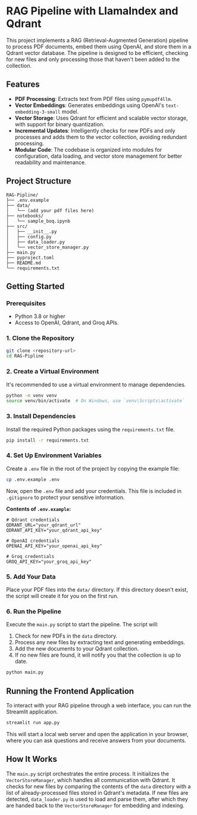 # RAG Pipeline with LlamaIndex and Qdrant

This project implements a RAG (Retrieval-Augmented Generation) pipeline to process PDF documents, embed them using OpenAI, and store them in a Qdrant vector database. The pipeline is designed to be efficient, checking for new files and only processing those that haven't been added to the collection.

## Features

- **PDF Processing**: Extracts text from PDF files using `pymupdf4llm`.
- **Vector Embeddings**: Generates embeddings using OpenAI's `text-embedding-3-small` model.
- **Vector Storage**: Uses Qdrant for efficient and scalable vector storage, with support for binary quantization.
- **Incremental Updates**: Intelligently checks for new PDFs and only processes and adds them to the vector collection, avoiding redundant processing.
- **Modular Code**: The codebase is organized into modules for configuration, data loading, and vector store management for better readability and maintenance.

## Project Structure

```
RAG-Pipline/
├── .env.example
├── data/
│   └── (add your pdf files here)
├── notebooks/
│   └── sample_boq.ipynb
├── src/
│   ├── __init__.py
│   ├── config.py
│   ├── data_loader.py
│   └── vector_store_manager.py
├── main.py
├── pyproject.toml
├── README.md
└── requirements.txt
```

## Getting Started

### Prerequisites

- Python 3.8 or higher
- Access to OpenAI, Qdrant, and Groq APIs.

### 1. Clone the Repository

```bash
git clone <repository-url>
cd RAG-Pipline
```

### 2. Create a Virtual Environment

It's recommended to use a virtual environment to manage dependencies.

```bash
python -m venv venv
source venv/bin/activate  # On Windows, use `venv\Scripts\activate`
```

### 3. Install Dependencies

Install the required Python packages using the `requirements.txt` file.

```bash
pip install -r requirements.txt
```

### 4. Set Up Environment Variables

Create a `.env` file in the root of the project by copying the example file:

```bash
cp .env.example .env
```

Now, open the `.env` file and add your credentials. This file is included in `.gitignore` to protect your sensitive information.

**Contents of `.env.example`:**
```
# Qdrant credentials
QDRANT_URL="your_qdrant_url"
QDRANT_API_KEY="your_qdrant_api_key"

# OpenAI credentials
OPENAI_API_KEY="your_openai_api_key"

# Groq credentials
GROQ_API_KEY="your_groq_api_key"
```

### 5. Add Your Data

Place your PDF files into the `data/` directory. If this directory doesn't exist, the script will create it for you on the first run.

### 6. Run the Pipeline

Execute the `main.py` script to start the pipeline. The script will:
1.  Check for new PDFs in the `data` directory.
2.  Process any new files by extracting text and generating embeddings.
3.  Add the new documents to your Qdrant collection.
4.  If no new files are found, it will notify you that the collection is up to date.

```bash
python main.py
```

## Running the Frontend Application

To interact with your RAG pipeline through a web interface, you can run the Streamlit application.

```bash
streamlit run app.py
```

This will start a local web server and open the application in your browser, where you can ask questions and receive answers from your documents.

## How It Works

The `main.py` script orchestrates the entire process. It initializes the `VectorStoreManager`, which handles all communication with Qdrant. It checks for new files by comparing the contents of the `data` directory with a list of already-processed files stored in Qdrant's metadata. If new files are detected, `data_loader.py` is used to load and parse them, after which they are handed back to the `VectorStoreManager` for embedding and indexing.

